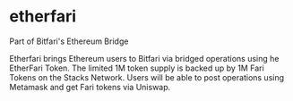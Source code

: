 # etherfari
Part of Bitfari's Ethereum Bridge

Etherfari brings Ethereum users to Bitfari via bridged operations using he EtherFari Token. 
The limited 1M token supply is backed up by 1M Fari Tokens on the Stacks Network. 
Users will be able to post operations using Metamask and get Fari tokens via Uniswap.
